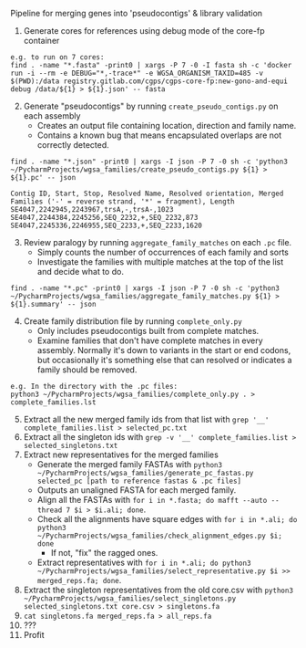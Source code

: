 Pipeline for merging genes into 'pseudocontigs' & library validation

1. Generate cores for references using debug mode of the core-fp container

```
e.g. to run on 7 cores:
find . -name "*.fasta" -print0 | xargs -P 7 -0 -I fasta sh -c 'docker run -i --rm -e DEBUG="*,-trace*" -e WGSA_ORGANISM_TAXID=485 -v $(PWD):/data registry.gitlab.com/cgps/cgps-core-fp:new-gono-and-equi debug /data/${1} > ${1}.json' -- fasta
```
2. Generate "pseudocontigs" by running `create_pseudo_contigs.py` on each assembly
    * Creates an output file containing location, direction and family name.
    * Contains a known bug that means encapsulated overlaps are not correctly detected.
```
find . -name "*.json" -print0 | xargs -I json -P 7 -0 sh -c 'python3 ~/PycharmProjects/wgsa_families/create_pseudo_contigs.py ${1} > ${1}.pc' -- json

Contig ID, Start, Stop, Resolved Name, Resolved orientation, Merged Families ('-' = reverse strand, '*' = fragment), Length
SE4047,2242945,2243967,trsA,-,trsA-,1023
SE4047,2244384,2245256,SEQ_2232,+,SEQ_2232,873
SE4047,2245336,2246955,SEQ_2233,+,SEQ_2233,1620
```
3. Review paralogy by running `aggregate_family_matches` on each `.pc` file.
    * Simply counts the number of occurrences of each family and sorts
    * Investigate the families with multiple matches at the top of the list and decide what to do.
```
find . -name "*.pc" -print0 | xargs -I json -P 7 -0 sh -c 'python3 ~/PycharmProjects/wgsa_families/aggregate_family_matches.py ${1} > ${1}.summary' -- json
```
4. Create family distribution file by running `complete_only.py`
    * Only includes pseudocontigs built from complete matches.
    * Examine families that don't have complete matches in every assembly. Normally it's down to variants in the start or end codons, but occasionally it's something else that can resolved or indicates a family should be removed. 
```
e.g. In the directory with the .pc files:
python3 ~/PycharmProjects/wgsa_families/complete_only.py . > complete_families.lst
``` 
5. Extract all the new merged family ids from that list with `grep '__' complete_families.list > selected_pc.txt`
6. Extract all the singleton ids with `grep -v '__' complete_families.list > selected_singletons.txt`
7. Extract new representatives for the merged families
    * Generate the merged family FASTAs with `python3 ~/PycharmProjects/wgsa_families/generate_pc_fastas.py selected_pc [path to reference fastas & .pc files]`
    * Outputs an unaligned FASTA for each merged family.
    * Align all the FASTAs with `for i in *.fasta; do mafft --auto --thread 7 $i > $i.ali; done`.
    * Check all the alignments have square edges with `for i in *.ali; do python3 ~/PycharmProjects/wgsa_families/check_alignment_edges.py $i; done`
      * If not, "fix" the ragged ones. 
    * Extract representatives with `for i in *.ali; do python3 ~/PycharmProjects/wgsa_families/select_representative.py $i >> merged_reps.fa; done`.
8. Extract the singleton representatives from the old core.csv with `python3 ~/PycharmProjects/wgsa_families/select_singletons.py selected_singletons.txt core.csv > singletons.fa`
9. `cat singletons.fa merged_reps.fa > all_reps.fa`
10. ???
11. Profit
